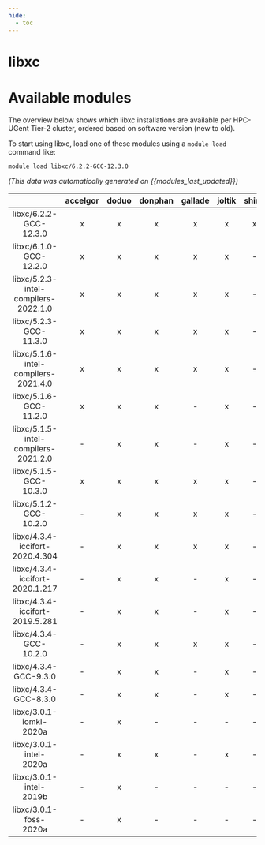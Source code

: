 ```yaml
---
hide:
  - toc
---
```


libxc
=====

# Available modules


The overview below shows which libxc installations are available per HPC-UGent Tier-2 cluster, ordered based on software version (new to old).

To start using libxc, load one of these modules using a `module load` command like:

```shell
module load libxc/6.2.2-GCC-12.3.0
```

*(This data was automatically generated on {{modules_last_updated}})*  

| |accelgor|doduo|donphan|gallade|joltik|shinx|skitty|
| :---: | :---: | :---: | :---: | :---: | :---: | :---: | :---: |
|libxc/6.2.2-GCC-12.3.0|x|x|x|x|x|x|x|
|libxc/6.1.0-GCC-12.2.0|x|x|x|x|x|-|-|
|libxc/5.2.3-intel-compilers-2022.1.0|x|x|x|x|x|-|-|
|libxc/5.2.3-GCC-11.3.0|x|x|x|x|x|-|-|
|libxc/5.1.6-intel-compilers-2021.4.0|x|x|x|x|x|-|-|
|libxc/5.1.6-GCC-11.2.0|x|x|x|-|x|-|-|
|libxc/5.1.5-intel-compilers-2021.2.0|-|x|x|-|x|-|-|
|libxc/5.1.5-GCC-10.3.0|x|x|x|x|x|-|-|
|libxc/5.1.2-GCC-10.2.0|-|x|x|x|x|-|-|
|libxc/4.3.4-iccifort-2020.4.304|-|x|x|x|x|-|-|
|libxc/4.3.4-iccifort-2020.1.217|-|x|x|-|x|-|-|
|libxc/4.3.4-iccifort-2019.5.281|-|x|x|-|x|-|-|
|libxc/4.3.4-GCC-10.2.0|-|x|x|x|x|-|-|
|libxc/4.3.4-GCC-9.3.0|-|x|x|-|x|-|-|
|libxc/4.3.4-GCC-8.3.0|-|x|x|-|x|-|-|
|libxc/3.0.1-iomkl-2020a|-|x|-|-|-|-|-|
|libxc/3.0.1-intel-2020a|-|x|x|-|x|-|-|
|libxc/3.0.1-intel-2019b|-|x|-|-|-|-|-|
|libxc/3.0.1-foss-2020a|-|x|-|-|-|-|-|

